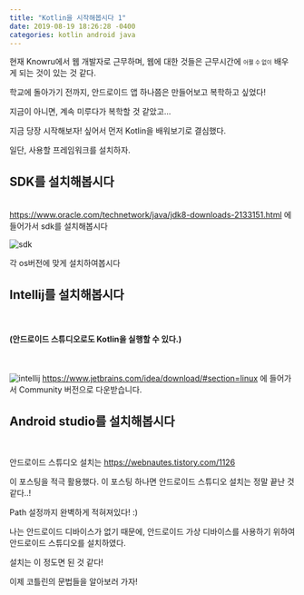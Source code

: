 ```yaml
---
title: "Kotlin을 시작해봅시다 1"
date: 2019-08-19 18:26:28 -0400
categories: kotlin android java
---
```


<div>
    현재 Knowru에서 웹 개발자로 근무하며, 웹에 대한 것들은 근무시간에 <small><small>어쩔 수 없이</small></small> 배우게 되는 것이 있는 것 같다. 
</div>

학교에 돌아가기 전까지, 안드로이드 앱 하나쯤은 만들어보고 복학하고 싶었다!

지금이 아니면, 계속 미루다가 복학할 것 같았고...

지금 당장 시작해보자! 싶어서 먼저 Kotlin을 배워보기로 결심했다.


일단, 사용할 프레임워크를 설치하자.


<h2>SDK를 설치해봅시다</h2><br>
<a href="https://www.oracle.com/technetwork/java/jdk8-downloads-2133151.html">https://www.oracle.com/technetwork/java/jdk8-downloads-2133151.html</a> 에 들어가서 sdk를 설치해봅시다

 
![sdk](https://user-images.githubusercontent.com/49894861/63316178-0676f900-c349-11e9-9796-0d5dc7b6a5e7.png)

각 os버전에 맞게 설치하여봅시다


<h2>Intellij를 설치해봅시다</h2><br>
<h4>(안드로이드 스튜디오로도 Kotlin을 실행할 수 있다.)</h4><br>

![intellij](https://user-images.githubusercontent.com/49894861/63316359-92892080-c349-11e9-9b6c-c267eb9cf9b4.png)
<a href="https://www.jetbrains.com/idea/download/#section=linux">https://www.jetbrains.com/idea/download/#section=linux</a> 에 들어가서
Community 버전으로 다운받습니다.



<h2>Android studio를 설치해봅시다</h2><br>

안드로이드 스튜디오 설치는
<a href="https://webnautes.tistory.com/1126">https://webnautes.tistory.com/1126</a>

이 포스팅을 적극 활용했다. 이 포스팅 하나면 안드로이드 스튜디오 설치는 정말 끝난 것 같다..!

Path 설정까지 완벽하게 적혀져있다! :) 

나는 안드로이드 디바이스가 없기 때문에, 안드로이드 가상 디바이스를 사용하기 위하여 안드로이드 스튜디오를 설치하였다.





설치는 이 정도면 된 것 같다!

이제 코틀린의 문법들을 알아보러 가자!


